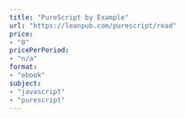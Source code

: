 ```yaml
---
title: "PureScript by Example"
url: "https://leanpub.com/purescript/read"
price: 
- "0"
pricePerPeriod: 
- "n/a"
format: 
- "ebook"
subject: 
- "javascript"
- "purescript"
---
```

